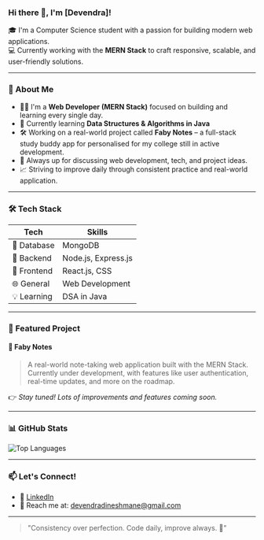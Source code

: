 ### Hi there 👋, I'm [Devendra]!

🎓 I'm a Computer Science student with a passion for building modern web applications.  
💻 Currently working with the **MERN Stack** to craft responsive, scalable, and user-friendly solutions.

---

### 🚀 About Me

- 👨‍💻 I'm a **Web Developer (MERN Stack)** focused on building and learning every single day.
- 🧠 Currently learning **Data Structures & Algorithms in Java**
- 🛠️ Working on a real-world project called **Faby Notes** – a full-stack study buddy app for personalised for my college still in active development.
- 💬 Always up for discussing web development, tech, and project ideas.
- 📈 Striving to improve daily through consistent practice and real-world application.

---

### 🛠️ Tech Stack

| Tech | Skills |
|------|--------|
| 💽 Database | MongoDB |
| 🧩 Backend | Node.js, Express.js |
| 🎨 Frontend | React.js, CSS |
| 🌐 General | Web Development |
| 💡 Learning | DSA in Java |

---

### 📂 Featured Project

#### 📝 **Faby Notes**
> A real-world note-taking web application built with the MERN Stack. Currently under development, with features like user authentication, real-time updates, and more on the roadmap.

👉 *Stay tuned! Lots of improvements and features coming soon.*

---

### 📊 GitHub Stats
![Top Languages](https://github-readme-stats.vercel.app/api/top-langs/?username=DevendraMane&layout=compact&theme=radical)

---

### 📫 Let's Connect!

- 💼 [LinkedIn](https://www.linkedin.com/in/devendramane/)
- 📧 Reach me at: devendradineshmane@gmail.com

---

> "Consistency over perfection. Code daily, improve always. 🚀"

